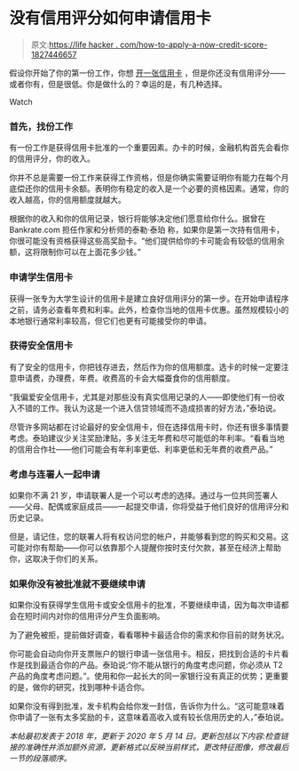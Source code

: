 # 没有信用评分如何申请信用卡

> 原文:[https://life hacker . com/how-to-apply-a-now-credit-score-1827446657](https://lifehacker.com/how-to-apply-for-a-credit-card-with-no-credit-score-1827446657)

假设你开始了你的第一份工作，你想 [开一张信用卡](https://lifehacker.com/open-a-credit-card-account-as-soon-as-you-graduate-from-1827361861) ，但是你还没有信用评分——或者你有，但是很低。你是做什么的？幸运的是，有几种选择。

Watch

### 首先，找份工作

有一份工作是获得信用卡批准的一个重要因素。办卡的时候，金融机构首先会看你的信用评分，你的收入。

你并不总是需要一份工作来获得工作资格，但是你确实需要证明你有能力在每个月底偿还你的信用卡余额。表明你有稳定的收入是一个必要的资格因素。通常，你的收入越高，你的信用额度就越大。

根据你的收入和你的信用记录，银行将能够决定他们愿意给你什么。据曾在 Bankrate.com 担任作家和分析师的泰勒·泰珀 称，如果你是第一次持有信用卡，你很可能没有资格获得这些高奖励卡。“他们提供给你的卡可能会有较低的信用余额，这将限制你可以在上面花多少钱。”

### **申请学生信用卡**

获得一张专为大学生设计的信用卡是建立良好信用评分的第一步。在开始申请程序之前，请务必查看年费和利率。此外，检查你当地的信用卡优惠。虽然规模较小的本地银行通常利率较高，但它们也更有可能接受你的申请。

### **获得安全信用卡**

有了安全的信用卡，你把钱存进去，然后作为你的信用额度。选卡的时候一定要注意申请费，办理费，年费。收费高的卡会大幅蚕食你的信用额度。

“我偏爱安全信用卡，尤其是对那些没有真实信用记录的人——即使他们有一份收入不错的工作。我认为这是一个进入信贷领域而不造成损害的好方法，”泰珀说。

尽管许多网站都在讨论最好的安全信用卡，但在选择信用卡时，你还有很多事情要考虑。泰珀建议少关注奖励津贴，多关注无年费和尽可能低的年利率。“看看当地的信用合作社——他们可能会有年利率更低、利率更低和无年费的收费产品。”

### 考虑与连署人一起申请

如果你不满 21 岁，申请联署人是一个可以考虑的选择。通过与一位共同签署人——父母、配偶或家庭成员——一起提交申请，你将受益于他们良好的信用评分和历史记录。

但是，请记住，您的联署人将有权访问您的帐户，并能够看到您的购买和交易。这可能对你有帮助——你可以依靠那个人提醒你按时支付欠款，甚至在经济上帮助你，这取决于你们的关系。

### **如果你没有被批准就不要继续申请**

如果你没有获得学生信用卡或安全信用卡的批准，不要继续申请，因为每次申请都会在短时间内对你的信用评分产生负面影响。

为了避免被拒，提前做好调查，看看哪种卡最适合你的需求和你目前的财务状况。

你可能会自动向你开支票账户的银行申请一张信用卡。相反，把找到合适的卡片看作是找到最适合你的产品。泰珀说:“你不能从银行的角度考虑问题，你必须从 T2 产品的角度考虑问题。”。使用和你一起长大的同一家银行没有真正的优势；更重要的是，做你的研究，找到哪种卡适合你。

如果你没有得到批准，发卡机构会给你发一封信，告诉你为什么。“这可能意味着你申请了一张有太多奖励的卡，这意味着高收入或有较长信用历史的人，”泰珀说。

*本帖最初发表于 2018 年，更新于 2020 年 5 月 14 日。更新包括以下内容:检查链接的准确性并添加额外资源，更新格式以反映当前样式，更改特征图像，修改最后一节的段落顺序。*